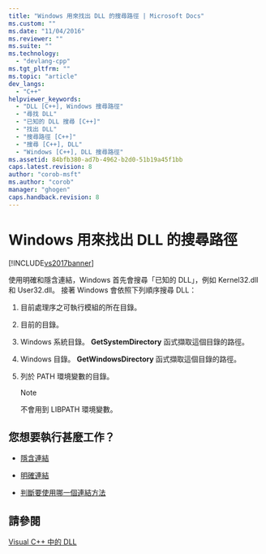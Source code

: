 ```yaml
---
title: "Windows 用來找出 DLL 的搜尋路徑 | Microsoft Docs"
ms.custom: ""
ms.date: "11/04/2016"
ms.reviewer: ""
ms.suite: ""
ms.technology: 
  - "devlang-cpp"
ms.tgt_pltfrm: ""
ms.topic: "article"
dev_langs: 
  - "C++"
helpviewer_keywords: 
  - "DLL [C++], Windows 搜尋路徑"
  - "尋找 DLL"
  - "已知的 DLL 搜尋 [C++]"
  - "找出 DLL"
  - "搜尋路徑 [C++]"
  - "搜尋 [C++], DLL"
  - "Windows [C++], DLL 搜尋路徑"
ms.assetid: 84bfb380-ad7b-4962-b2d0-51b19a45f1bb
caps.latest.revision: 8
author: "corob-msft"
ms.author: "corob"
manager: "ghogen"
caps.handback.revision: 8
---
```

# Windows 用來找出 DLL 的搜尋路徑
[!INCLUDE[vs2017banner](../assembler/inline/includes/vs2017banner.md)]

使用明確和隱含連結，Windows 首先會搜尋「已知的 DLL」，例如 Kernel32.dll 和 User32.dll。  接著 Windows 會依照下列順序搜尋 DLL：  
  
1.  目前處理序之可執行模組的所在目錄。  
  
2.  目前的目錄。  
  
3.  Windows 系統目錄。  **GetSystemDirectory** 函式擷取這個目錄的路徑。  
  
4.  Windows 目錄。  **GetWindowsDirectory** 函式擷取這個目錄的路徑。  
  
5.  列於 PATH 環境變數的目錄。  
  
    > [!NOTE]
    >  不會用到 LIBPATH 環境變數。  
  
## 您想要執行甚麼工作？  
  
-   [隱含連結](../build/linking-implicitly.md)  
  
-   [明確連結](../build/linking-explicitly.md)  
  
-   [判斷要使用哪一個連結方法](../build/determining-which-linking-method-to-use.md)  
  
## 請參閱  
 [Visual C\+\+ 中的 DLL](../build/dlls-in-visual-cpp.md)